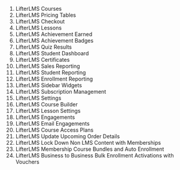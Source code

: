 1. LifterLMS Courses
2. LifterLMS Pricing Tables
3. LifterLMS Checkout
4. LifterLMS Lessons
5. LifterLMS Achievement Earned
6. LifterLMS Achievement Badges
7. LifterLMS Quiz Results
8. LifterLMS Student Dashboard
9. LifterLMS Certificates
10. LifterLMS Sales Reporting
11. LifterLMS Student Reporting
12. LifterLMS Enrollment Reporting
13. LifterLMS Sidebar Widgets
14. LifterLMS Subscription Management
15. LifterLMS Settings
16. LifterLMS Course Builder
17. LifterLMS Lesson Settings
18. LifterLMS Engagements
19. LifterLMS Email Engagements
20. LifterLMS Course Access Plans
21. LifterLMS Update Upcoming Order Details
22. LifterLMS Lock Down Non LMS Content with Memberships
23. LifterLMS Membership Course Bundles and Auto Enrollment
24. LifterLMS Business to Business Bulk Enrollment Activations with Vouchers
